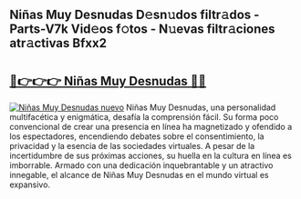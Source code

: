 ## Niñas Muy Desnudas D𝚎sn𝚞dos filtr𝚊dos - Parts-V7k Vid𝚎os f𝚘tos - N𝚞evas filtr𝚊ciones atr𝚊ctivas Bfxx2

# <h2><a href="http://mb6eap.tromn.icu/?c=Ni%c3%b1as+Muy+Desnudas">🔗👉👉👉 Niñas Muy Desnudas 🔗🔗</a></h2>

[![Niñas Muy Desnudas nuevo](https://i.imgur.com/pEAQMta.gif)](http://mb6eap.tromn.icu/?c=Ni%c3%b1as+Muy+Desnudas)
Niñas Muy Desnudas, una personalidad multifacética y enigmática, desafía la comprensión fácil. Su forma poco convencional de crear una presencia en línea ha magnetizado y ofendido a los espectadores, encendiendo debates sobre el consentimiento, la privacidad y la esencia de las sociedades virtuales. A pesar de la incertidumbre de sus próximas acciones, su huella en la cultura en línea es imborrable. Armado con una dedicación inquebrantable y un atractivo innegable, el alcance de Niñas Muy Desnudas en el mundo virtual es expansivo.
